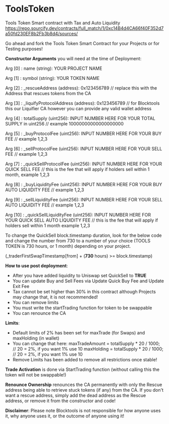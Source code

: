 # ToolsToken
Tools Token Smart contract with Tax and Auto Liquidity
https://repo.sourcify.dev/contracts/full_match/1/0xc14B4d4CA66f40F352d7a50fd230EF8b2Fb3b8d4/sources/

Go ahead and fork the Tools Token Smart Contract for your Projects or for Testing purposes! 

**Constructor Arguments** you will need at the time of Deployment: 

Arg [0] : name (string): YOUR PROJECT NAME

Arg [1] : symbol (string): YOUR TOKEN NAME

Arg [2] : _rescueAddress (address): 0x123456789 // replace this with the Address that rescues tokens from the CA

Arg [3] : _liquifyProtocolAddress (address): 0x123456789 // for Blocktools this our Liquifier CA however you can provide any valid wallet address 

Arg [4] : totalSupply (uint256): INPUT NUMBER HERE FOR YOUR TOTAL SUPPLY in uint256 // example 10000000000000000000

Arg [5] : _buyProtocolFee (uint256): INPUT NUMBER HERE FOR YOUR BUY FEE // example 1,2,3

Arg [6] : _sellProtocolFee (uint256): INPUT NUMBER HERE FOR YOUR SELL FEE // example 1,2,3

Arg [7] : _quickSellProtocolFee (uint256): INPUT NUMBER HERE FOR YOUR QUICK SELL FEE // this is the fee that will apply if holders sell within 1 month, example 1,2,3

Arg [8] : _buyLiquidityFee (uint256): INPUT NUMBER HERE FOR YOUR BUY AUTO LIQUIDITY FEE // example 1,2,3 

Arg [9] : _sellLiquidityFee (uint256): INPUT NUMBER HERE FOR YOUR SELL AUTO LIQUIDITY FEE // example 1,2,3 

Arg [10] : _quickSellLiquidityFee (uint256): INPUT NUMBER HERE FOR YOUR QUICK SELL AUTO LIQUIDITY FEE // this is the fee that will apply if holders sell within 1 month example 1,2,3 


To change the QuickSell block.timestamp duration, look for the below code and change the number from 730 to a number of your choice (TOOLS TOKEN is 730 hours, or 1 month) depending on your project. 

(_traderFirstSwapTimestamp[from] + (**730** hours) >= block.timestamp)

**How to use post deployment**: 
- After you have added liquidity to Uniswap set QuickSell to **TRUE**
- You can update Buy and Sell Fees via Update Quick Buy Fee and Update Exit Fee
- Tax cannot be set higher than 30% in this contract although Projects may change that, it is not recommended!
- You can remove limits
- You must write the startTrading function for token to be swappable
- You can renounce the CA

**Limits**: 
- Default limits of 2% has been set for maxTrade (for Swaps) and maxHolding (in wallet)
- You can change that here:
   maxTradeAmount = totalSupply * 20 / 1000; // 20 = 2%, if you want 1% use 10
   maxHolding = totalSupply * 20 / 1000; // 20 = 2%, if you want 1% use 10
- Remove Limits has been added to remove all restrictions once stable!

**Trade Activation** is done via StartTrading function (without calling this the token will not be swappable!)

**Renounce Ownership** renounces the CA permanently with only the Rescue address being able to retrieve stuck tokens (if any) from the CA.
If you don't want a rescue address, simply add the dead address as the Rescue address, or remove it  from the constructor and code!

**Disclaimer**: 
Please note Blocktools is not responsible for how anyone uses it, why anyone uses it, or the outcome of anyone using it! 
